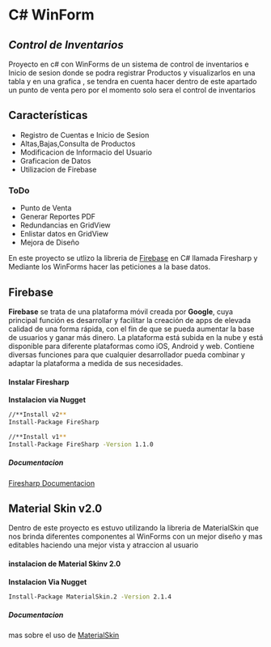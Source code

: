 # C# WinForm
## _Control de Inventarios_

Proyecto en c# con WinForms de un sistema de control de inventarios e Inicio de sesion donde se podra registrar Productos y visualizarlos en una tabla y en una grafica , se tendra en cuenta hacer dentro de este apartado un punto de venta pero por el momento solo sera el control de inventarios


## Características

- Registro de Cuentas e Inicio de Sesion 
- Altas,Bajas,Consulta de Productos
- Modificacion de Informacio del Usuario
- Graficacion de Datos
- Utilizacion de Firebase

### ToDo
 - Punto de Venta
 - Generar Reportes PDF
 - Redundancias en GridView
 - Enlistar datos en GridView
 - Mejora de Diseño

En este proyecto se utlizo la libreria de [Firebase](https://firebase.google.com) en C# llamada Firesharp y Mediante los WinForms hacer las peticiones a la base datos.

## Firebase
**Firebase** se trata de una plataforma móvil creada por **Google**, cuya principal función es desarrollar y facilitar la creación de apps de elevada calidad de una forma rápida, con el fin de que se pueda aumentar la base de usuarios y ganar más dinero. La plataforma está subida en la nube y está disponible para diferente plataformas como iOS, Android y web. Contiene diversas funciones para que cualquier desarrollador pueda combinar y adaptar la plataforma a medida de sus necesidades.

#### Instalar Firesharp
**Instalacion via Nugget**
```sh
//**Install v2**
Install-Package FireSharp

//**Install v1**
Install-Package FireSharp -Version 1.1.0
```
##### Documentacion 
[Firesharp Documentacion](https://github.com/ziyasal/FireSharp)


## Material Skin v2.0
Dentro de este proyecto es estuvo utilizando la libreria de MaterialSkin que nos brinda diferentes componentes al WinForms con un mejor diseño y mas editables haciendo una mejor vista y atraccion al usuario

#### instalacion de Material Skinv 2.0
**Instalacion Via Nugget**
```sh
Install-Package MaterialSkin.2 -Version 2.1.4
```
##### Documentacion 
mas sobre el uso de [MaterialSkin](https://github.com/IgnaceMaes/MaterialSkin)
